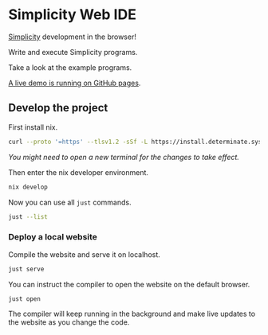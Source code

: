 # Simplicity Web IDE

[Simplicity](https://github.com/BlockstreamResearch/simplicity) development in the browser!

Write and execute Simplicity programs.

Take a look at the example programs.

[A live demo is running on GitHub pages](https://uncomputable.github.io/simplicity-webide/).

## Develop the project

First install nix.

```bash
curl --proto '=https' --tlsv1.2 -sSf -L https://install.determinate.systems/nix | sh -s -- install
```

_You might need to open a new terminal for the changes to take effect._

Then enter the nix developer environment.

```bash
nix develop
```

Now you can use all `just` commands.

```bash
just --list
```

### Deploy a local website

Compile the website and serve it on localhost.

```bash
just serve
```

You can instruct the compiler to open the website on the default browser.

```bash
just open
```

The compiler will keep running in the background and make live updates to the website as you change the code.

